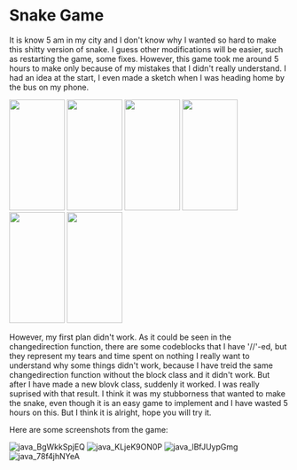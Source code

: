# Snake Game


It is know 5 am in my city and I don't know why I wanted so hard to make this shitty version of snake. I guess other modifications will be easier, such as restarting the game, some fixes.
However, this game took me around 5 hours to make only because of my mistakes that I didn't really understand. I had an idea at the start, I even made a sketch when I was heading home 
by the bus on my phone. 


<img src= "https://user-images.githubusercontent.com/71120362/120248604-b1944080-c299-11eb-8935-4490dd66acb5.jpg" style = "display: inline-block;" width="100" height="200">
<img src= "https://user-images.githubusercontent.com/71120362/120248605-b3f69a80-c299-11eb-91dd-d29d4d050d2b.jpg" style = "display: inline-block;" width="100" height="200">
<img src= "https://user-images.githubusercontent.com/71120362/120248607-b5c05e00-c299-11eb-9ba7-e02736fb28cd.jpg" style = "display: inline-block;" width="100" height="200">



<img src= "https://user-images.githubusercontent.com/71120362/120248609-b78a2180-c299-11eb-9a3f-bd3d5ba5748b.jpg" style = "display: inline-block;" width="100" height="200">
<img src= "https://user-images.githubusercontent.com/71120362/120248610-b953e500-c299-11eb-821a-59f5954591bd.jpg" style = "display: inline-block;" width="100" height="200">
<img src= "https://user-images.githubusercontent.com/71120362/120248611-bb1da880-c299-11eb-98d0-448fe8fcd76c.jpg" style = "display: inline-block;" width="100" height="200">


However, my first plan didn't work. As it could be seen in the changedirection function, there are some codeblocks that I have '//'-ed, but they represent my tears and time spent on nothing
I really want to understand why some things didn't work, because I have treid the same changedirection function without the block class and it didn't work. But after I have made a new blovk class,
suddenly it worked. I was really suprised with that result. I think it was my stubborness that wanted to make the snake, even though it is an easy game to implement and I have wasted 5 hours on this.
But I think it is alright, hope you will try it. 

Here are some screenshots from the game:

![java_BgWkkSpjEQ](https://user-images.githubusercontent.com/71120362/120249086-7e52b100-c29b-11eb-8a77-2204f708c38b.png)
![java_KLjeK9ON0P](https://user-images.githubusercontent.com/71120362/120249088-7eeb4780-c29b-11eb-8b39-4d1e4cbc166f.png)
![java_lBfJUypGmg](https://user-images.githubusercontent.com/71120362/120249089-7eeb4780-c29b-11eb-869c-464159ba7700.png)
![java_78f4jhNYeA](https://user-images.githubusercontent.com/71120362/120249090-7f83de00-c29b-11eb-8383-45b5703d4c3e.png)
